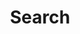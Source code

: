 ---
title: "Search"
layout: "search"
summary: "search"
url: "/search"
placeholder: " "
#description: "Search for posts"
---